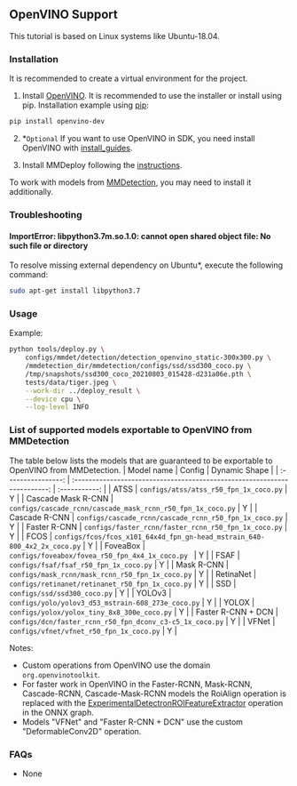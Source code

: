 ## OpenVINO Support

This tutorial is based on Linux systems like Ubuntu-18.04.
### Installation
It is recommended to create a virtual environment for the project.
1. Install [OpenVINO](https://docs.openvino.ai/2021.4/get_started.html). It is recommended to use the installer or install using pip.
Installation example using [pip](https://pypi.org/project/openvino-dev/):
```bash
pip install openvino-dev
```
2. *`Optional` If you want to use OpenVINO in SDK, you need install OpenVINO with [install_guides](https://docs.openvino.ai/2021.4/openvino_docs_install_guides_installing_openvino_linux.html#install-openvino).

3. Install MMDeploy following the [instructions](../build.md).

To work with models from [MMDetection](https://github.com/open-mmlab/mmdetection/blob/master/docs/get_started.md), you may need to install it additionally.

### Troubleshooting

#### ImportError: libpython3.7m.so.1.0: cannot open shared object file: No such file or directory
To resolve missing external dependency on Ubuntu*, execute the following command:
```bash
sudo apt-get install libpython3.7
```

### Usage

Example:
```bash
python tools/deploy.py \
    configs/mmdet/detection/detection_openvino_static-300x300.py \
    /mmdetection_dir/mmdetection/configs/ssd/ssd300_coco.py \
    /tmp/snapshots/ssd300_coco_20210803_015428-d231a06e.pth \
    tests/data/tiger.jpeg \
    --work-dir ../deploy_result \
    --device cpu \
    --log-level INFO
```

### List of supported models exportable to OpenVINO from MMDetection

The table below lists the models that are guaranteed to be exportable to OpenVINO from MMDetection.
|     Model name     |                                  Config                                   | Dynamic Shape |
| :----------------: | :-----------------------------------------------------------------------: | :-----------: |
|        ATSS        |                  `configs/atss/atss_r50_fpn_1x_coco.py`                   |       Y       |
| Cascade Mask R-CNN |        `configs/cascade_rcnn/cascade_mask_rcnn_r50_fpn_1x_coco.py`        |       Y       |
|   Cascade R-CNN    |          `configs/cascade_rcnn/cascade_rcnn_r50_fpn_1x_coco.py`           |       Y       |
|    Faster R-CNN    |           `configs/faster_rcnn/faster_rcnn_r50_fpn_1x_coco.py`            |       Y       |
|        FCOS        | `configs/fcos/fcos_x101_64x4d_fpn_gn-head_mstrain_640-800_4x2_2x_coco.py` |       Y       |
|      FoveaBox      |             `configs/foveabox/fovea_r50_fpn_4x4_1x_coco.py `              |       Y       |
|        FSAF        |                  `configs/fsaf/fsaf_r50_fpn_1x_coco.py`                   |       Y       |
|     Mask R-CNN     |             `configs/mask_rcnn/mask_rcnn_r50_fpn_1x_coco.py`              |       Y       |
|     RetinaNet      |             `configs/retinanet/retinanet_r50_fpn_1x_coco.py`              |       Y       |
|        SSD         |                       `configs/ssd/ssd300_coco.py`                        |       Y       |
|       YOLOv3       |            `configs/yolo/yolov3_d53_mstrain-608_273e_coco.py`             |       Y       |
|       YOLOX        |                `configs/yolox/yolox_tiny_8x8_300e_coco.py`                |       Y       |
| Faster R-CNN + DCN |         `configs/dcn/faster_rcnn_r50_fpn_dconv_c3-c5_1x_coco.py`          |       Y       |
|       VFNet        |                 `configs/vfnet/vfnet_r50_fpn_1x_coco.py`                  |       Y       |

Notes:

- Custom operations from OpenVINO use the domain `org.openvinotoolkit`.
- For faster work in OpenVINO in the Faster-RCNN, Mask-RCNN, Cascade-RCNN, Cascade-Mask-RCNN models
the RoiAlign operation is replaced with the [ExperimentalDetectronROIFeatureExtractor](https://docs.openvinotoolkit.org/latest/openvino_docs_ops_detection_ExperimentalDetectronROIFeatureExtractor_6.html) operation in the ONNX graph.
- Models "VFNet" and "Faster R-CNN + DCN" use the custom "DeformableConv2D" operation.

### FAQs

- None

